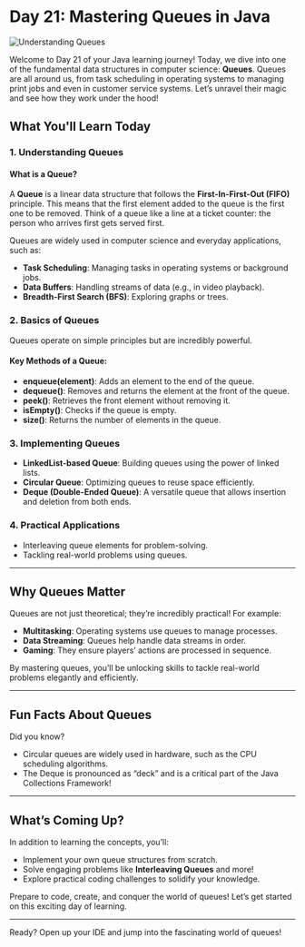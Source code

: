 # Day 21: Mastering Queues in Java

![Understanding Queues](https://media.geeksforgeeks.org/wp-content/cdn-uploads/20221213111946/fifo-property-in-Queue.png)

Welcome to Day 21 of your Java learning journey! Today, we dive into one of the fundamental data structures in computer science: **Queues**. Queues are all around us, from task scheduling in operating systems to managing print jobs and even in customer service systems. Let’s unravel their magic and see how they work under the hood!

## What You'll Learn Today

### 1. Understanding Queues
#### What is a Queue?
A **Queue** is a linear data structure that follows the **First-In-First-Out (FIFO)** principle. This means that the first element added to the queue is the first one to be removed. Think of a queue like a line at a ticket counter: the person who arrives first gets served first.

Queues are widely used in computer science and everyday applications, such as:
- **Task Scheduling**: Managing tasks in operating systems or background jobs.
- **Data Buffers**: Handling streams of data (e.g., in video playback).
- **Breadth-First Search (BFS)**: Exploring graphs or trees.

### 2. Basics of Queues
Queues operate on simple principles but are incredibly powerful. 

#### Key Methods of a Queue:
- **enqueue(element)**: Adds an element to the end of the queue.
- **dequeue()**: Removes and returns the element at the front of the queue.
- **peek()**: Retrieves the front element without removing it.
- **isEmpty()**: Checks if the queue is empty.
- **size()**: Returns the number of elements in the queue.

### 3. Implementing Queues
- **LinkedList-based Queue**: Building queues using the power of linked lists.
- **Circular Queue**: Optimizing queues to reuse space efficiently.
- **Deque (Double-Ended Queue)**: A versatile queue that allows insertion and deletion from both ends.

### 4. Practical Applications
- Interleaving queue elements for problem-solving.
- Tackling real-world problems using queues.

---

## Why Queues Matter
Queues are not just theoretical; they’re incredibly practical! For example:
- **Multitasking**: Operating systems use queues to manage processes.
- **Data Streaming**: Queues help handle data streams in order.
- **Gaming**: They ensure players’ actions are processed in sequence.

By mastering queues, you’ll be unlocking skills to tackle real-world problems elegantly and efficiently.

---

## Fun Facts About Queues
Did you know?
- Circular queues are widely used in hardware, such as the CPU scheduling algorithms.
- The Deque is pronounced as “deck” and is a critical part of the Java Collections Framework!

---

## What’s Coming Up?
In addition to learning the concepts, you’ll:
- Implement your own queue structures from scratch.
- Solve engaging problems like **Interleaving Queues** and more!
- Explore practical coding challenges to solidify your knowledge.

Prepare to code, create, and conquer the world of queues! Let’s get started on this exciting day of learning.

---

Ready? Open up your IDE and jump into the fascinating world of queues!

